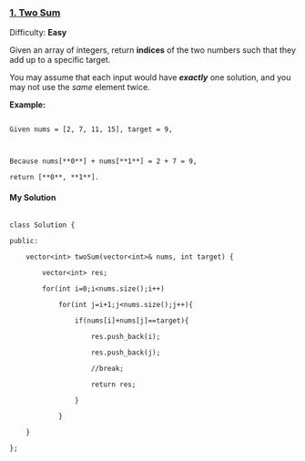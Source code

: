 ### [1. Two Sum](https://leetcode.com/problems/two-sum/description/)



Difficulty: **Easy**



Given an array of integers, return **indices** of the two numbers such that they add up to a specific target.



You may assume that each input would have **_exactly_** one solution, and you may not use the _same_ element twice.



**Example:**  



```

Given nums = [2, 7, 11, 15], target = 9,



Because nums[**0**] + nums[**1**] = 2 + 7 = 9,

return [**0**, **1**].

```



#### My Solution

```

class Solution {

public:

    vector<int> twoSum(vector<int>& nums, int target) {

        vector<int> res;

        for(int i=0;i<nums.size();i++)

            for(int j=i+1;j<nums.size();j++){

                if(nums[i]+nums[j]==target){

                    res.push_back(i);

                    res.push_back(j);

                    //break;

                    return res;

                }

            }

    }

};

```
